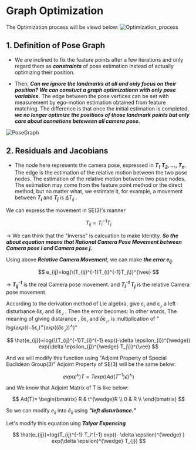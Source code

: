 # Graph Optimization

The Optimization process will be viewd below:
![Optimization_process](https://github.com/WD4715/SlamPortfolio/assets/117700793/18bc9c9f-ab2b-4ae2-9fb7-e9975668a95e)


## 1. Definition of Pose Graph

- We are inclined to fix the feature points after a few iterations and only regard them as ***constraints*** of pose estimation instead of actually optimizing their position.

- Then, ***Can we ignore the landmarks at all and only focus on their position?***  ***We can constuct a graph optimizationn with only pose variables.*** The edge between the pose vertices can be set with measurement by ego-motion estimation obtained from feature matching. The difference is that once the initial estimation is completed,  ***we no longer optimize the positions of those landmark points but only care about connetions beteween all camera pose.***

![PoseGraph](https://github.com/WD4715/SlamPortfolio/assets/117700793/eb590e79-1240-4ab6-95b0-376f92f2f1d1)

## 2. Residuals and Jacobians

- The node here represents the camera pose, expressed in ***T<sub>1</sub> T<sub>2</sub>, ..., T<sub>n</sub>***. The edge is the estimation of the relative motion between the two pose nodes. The estimation of the relative motion between two pose nodes. The estimation may come from the feature point method or the direct method, but no matter what, we estimate it, for example, a movement between ***T<sub>i</sub>*** and ***T<sub>j</sub>*** is $\Delta T_{ij}$ .

We can express the movement in SE(3)'s manner

$$
T_{ij}=T_{i}^{-1}T_{j}
$$

-> We can think that the "Inverse" is calcuation to make Identity. ***So the about equation means that Rational Camera Pose Movement between Camera pose i and Camera pose j.***

Using above ***Relative Camera Movement***, we can make ***the error e<sub>ij</sub>***.  

$$
e_{ij}=log{\(T_{ij}^{-1}T_{i}^{-1}T_j\)}^{\vee}
$$

-> ***T<sub>ij</sub><sup>-1</sup>*** is the real Camera pose movement. and ***T<sub>i</sub><sup>-1</sup> T<sub>j</sub>*** is the relative Camera pose movement.

According to the derivation method of Lie algebra, give $\mathcal{\varepsilon_i}$ and $\mathcal{\varepsilon_j}$ a left disturbance $\mathcal{\delta \varepsilon_i}$ and $\delta \mathcal{\varepsilon_j}$ . Then the error becomes:
In other words, The meaning of giving distarance , $\mathcal{\delta \varepsilon_i}$ and $\delta \mathcal{\varepsilon_j}$, is multiplication of " $log(exp(\mathcal{( - \delta \varepsilon_i)^{\wedge}})exp((\delta \mathcal{\varepsilon_j}))^{\wedge})$"

$$
\hat{e_{ij}}=log{\(T_{ij}^{-1}T_{i}^{-1} exp((-\delta \epsilon_{i})^{\wedge}) exp(\delta \epsilon_{j})^{\wedge} T_j\)}^{\vee}
$$

And we will modify this function using "Adjoint Property of Special Euclidean Group(3)" 
Adjoint Property of SE(3) will be the same below:

$$
exp(\epsilon^{\wedge} )T=Texp((Ad(T^{-1}) \epsilon)^{\wedge} )
$$

and We know that Adjoint Matrix of T is like below:

$$
Ad(T)=
\begin{bmatrix} 
	R & t^{\wedge}R \\
	0 & R \\
\end{bmatrix}
$$

So we can modify $e_{ij}$ into $\hat{e}_{ij}$ using ***"left disturbance."***

Let's modify this equation uing ***Talyor Expensing***

$$
\hat{e_{ij}}=log(T_{ij}^{-1} T_i^{-1} exp((- \delta \epsilon)^{\wedge} ) exp(\delta \epsilon)^{\wedge} T_{j})
$$

